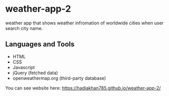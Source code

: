 # weather-app-2

weather app that shows weather infromation of worldwide cities when user search city name.

## Languages and Tools
- HTML 
- CSS
- Javascript
- jQuery (fetched data)
- openweathermap.org (third-party database)

You can see website here: https://hadiakhan785.github.io/weather-app-2/

